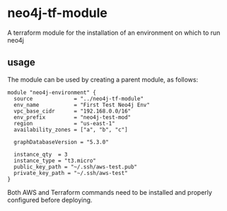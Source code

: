 # neo4j-tf-module
A terraform module for the installation of an environment on which to run neo4j

## usage

The module can be used by creating a parent module, as follows:

~~~
module "neo4j-environment" {
  source             = "../neo4j-tf-module"
  env_name           = "First Test Neo4j Env"
  vpc_base_cidr      = "192.168.0.0/16"
  env_prefix         = "neo4j-test-mod"
  region             = "us-east-1"
  availability_zones = ["a", "b", "c"]

  graphDatabaseVersion = "5.3.0"

  instance_qty  = 3
  instance_type = "t3.micro"
  public_key_path = "~/.ssh/aws-test.pub"
  private_key_path = "~/.ssh/aws-test"
}

~~~

Both AWS and Terraform commands need to be installed and properly configured before deploying.